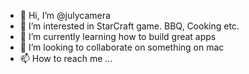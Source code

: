 - 👋 Hi, I’m @julycamera
- 👀 I’m interested in StarCraft game. BBQ, Cooking etc.
- 🌱 I’m currently learning how to build great apps
- 💞️ I’m looking to collaborate on something on mac
- 📫 How to reach me ...

<!---
julycamera/julycamera is a ✨ special ✨ repository because its `README.md` (this file) appears on your GitHub profile.
You can click the Preview link to take a look at your changes.
--->
